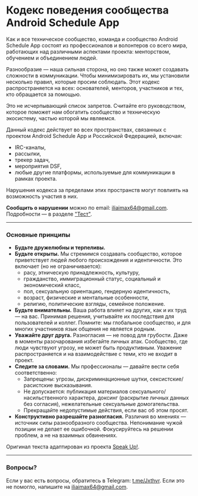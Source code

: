 # Кодекс поведения сообщества Android Schedule App

Как и все техническое сообщество, команда и сообщество Android Schedule App состоят из профессионалов и волонтеров со всего мира, работающих над различными аспектами проекта: менторством, обучением и объединением людей.

Разнообразие — наша сильная сторона, но оно также может создавать сложности в коммуникации. Чтобы минимизировать их, мы установили несколько правил, которые просим соблюдать. Этот кодекс распространяется на всех: основателей, менторов, участников и тех, кто обращается за помощью.

Это не исчерпывающий список запретов. Считайте его руководством, которое поможет нам обогатить сообщество и техническую экосистему, частью которой мы являемся.

Данный кодекс действует во всех пространствах, связанных с проектом Android Schedule App и Российской Федерацией, включая:
- IRC-каналы,
- рассылки,
- трекер задач,
- мероприятия DSF,
- любые другие платформы, используемые для коммуникации в рамках проекта.

Нарушения кодекса за пределами этих пространств могут повлиять на возможность участия в них.

**Сообщить о нарушении** можно по email: [iliaimax64@gmail.com](mailto:iliaimax64@gmail.com). Подробности — в разделе ["Тест"](#).

---

### Основные принципы

- **Будьте дружелюбны и терпеливы.**
- **Будьте открыты.** Мы стремимся создавать сообщество, которое приветствует людей любого происхождения и идентичности. Это включает (но не ограничивается):
  - расу, этническую принадлежность, культуру,
  - гражданство, иммиграционный статус, социальный и экономический класс,
  - пол, сексуальную ориентацию, гендерную идентичность,
  - возраст, физические и ментальные особенности,
  - религию, политические взгляды, семейное положение.
- **Будьте внимательны.** Ваша работа влияет на других, как и их труд — на вас. Принимая решения, учитывайте их последствия для пользователей и коллег. Помните: мы глобальное сообщество, и для многих участников язык общения не является родным.
- **Уважайте друг друга.** Разногласия — не повод для грубости. Даже в моменты разочарования избегайте личных атак. Сообщество, где люди чувствуют угрозу, не может быть продуктивным. Уважение распространяется и на взаимодействие с теми, кто не входит в проект.
- **Следите за словами.** Мы профессионалы — давайте вести себя соответственно:
  - Запрещены: угрозы, дискриминационные шутки, сексистские/расистские высказывания.
  - Не допускается: публикация материалов сексуального/насильственного характера, доксинг (раскрытие личных данных без согласия), нежелательные сексуальные домогательства.
  - Прекращайте недопустимые действия, если вас об этом просят.
- **Конструктивно разрешайте разногласия.** Различия во мнениях — источник силы разнообразного сообщества. Непонимание чужой позиции не делает ее ошибочной. Фокусируйтесь на решении проблем, а не на взаимных обвинениях.

Оригинал текста адаптирован из проекта [Speak Up!](http://web.archive.org/web/20141109123859/http://speakup.io/coc.html).

---

### Вопросы?

Если у вас есть вопросы, обратитесь в Telegram: [t.me/Jxthvr](https://t.me/Jxthvr). Если это не помогло, напишите на [iliaimax64@gmail.com](mailto:iliaimax64@gmail.com).
